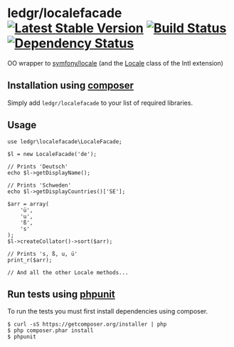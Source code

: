 # ledgr/localefacade [![Latest Stable Version](https://poser.pugx.org/ledgr/localefacade/v/stable.png)](https://packagist.org/packages/ledgr/localefacade) [![Build Status](https://travis-ci.org/ledgr/localefacade.png)](https://travis-ci.org/ledgr/localefacade) [![Dependency Status](https://gemnasium.com/ledgr/localefacade.png)](https://gemnasium.com/ledgr/localefacade)


OO wrapper to [symfony/locale](https://github.com/symfony/Locale) (and the
[Locale](http://www.php.net/manual/en/class.locale.php) class of the Intl extension)


Installation using [composer](http://getcomposer.org/)
------------------------------------------------------
Simply add `ledgr/localefacade` to your list of required libraries.


Usage
-----
    use ledgr\localefacade\LocaleFacade;

    $l = new LocaleFacade('de');

    // Prints 'Deutsch'
    echo $l->getDisplayName();

    // Prints 'Schweden'
    echo $l->getDisplayCountries()['SE'];

    $arr = array(
        'ü',
        'u',
        'ß',
        's'
    );
    $l->createCollator()->sort($arr);

    // Prints 's, ß, u, ü'
    print_r($arr);

    // And all the other Locale methods...


Run tests  using [phpunit](http://phpunit.de/)
----------------------------------------------
To run the tests you must first install dependencies using composer.

    $ curl -sS https://getcomposer.org/installer | php
    $ php composer.phar install
    $ phpunit
